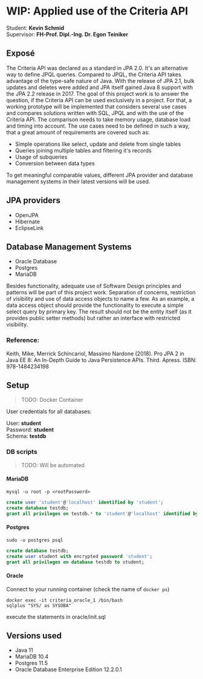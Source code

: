 # WIP: Applied use of the Criteria API

Student: **Kevin Schmid**  
Supervisor: **FH-Prof. Dipl.-Ing. Dr. Egon Teiniker**

## Exposé

The Criteria API was declared as a standard in JPA 2.0. It's an alternative way to define JPQL queries. Compared to JPQL, the Criteria API takes advantage of the type-safe nature of Java. With the release of JPA 2.1, bulk updates and deletes were added and JPA itself gained Java 8 support with the JPA 2.2 release in 2017.
The goal of this project work is to answer the question, if the Criteria API can be used exclusively in a project. For that, a working prototype will be implemented that considers several use cases and compares solutions written with SQL, JPQL and with the use of the Criteria API. The comparison needs to take memory usage, database load and timing into account. The use cases need to be defined in such a way, that a great amount of requirements are covered such as: 
- Simple operations like select, update and delete from single tables
- Queries joining multiple tables and filtering it's records
- Usage of subqueries
- Conversion between data types

To get meaningful comparable values, different JPA provider and database management systems in their latest versions will be used.

## JPA providers
- OpenJPA
- Hibernate
- EclipseLink

## Database Management Systems
- Oracle Database
- Postgres
- MariaDB

Besides functionality, adequate use of Software Design principles and patterns will be part of this project work. Separation of concerns, restriction of visibility and use of data access objects to name a few. As an example, a data access object should provide the functionality to execute a simple select query by primary key. The result should not be the entity itself (as it provides public setter methods) but rather an interface with restricted visibility. 


### Reference:
Keith, Mike, Merrick Schincariol, Massimo Nardone (2018). Pro JPA 2 in Java EE 8: An In-Depth Guide to Java Persistence APIs. Third. Apress. ISBN: 978-1484234198

## Setup

> TODO: Docker Container

User credentials for all databases:

User: **student**  
Password: **student**    
Schema: **testdb**

### DB scripts

> TODO: Will be automated

#### MariaDB
```shell
mysql -u root -p <rootPassword>
```
```sql
create user 'student'@'localhost' identified by 'student';
create database testdb;
grant all privileges on testdb.* to 'student'@'localhost' identified by 'student';
```
#### Postgres
```shell
sudo -u postgres psql
```
```sql
create database testdb;
create user student with encrypted password 'student';
grant all privileges on database testdb to student;
```

#### Oracle

Connect to your running container (check the name of ```docker ps```)

```shell
docker exec -it criteria_oracle_1 /bin/bash
sqlplus "SYS/ as SYSDBA"
```

execute the statements in oracle/init.sql

## Versions used
- Java 11
- MariaDB 10.4
- Postgres 11.5
- Oracle Database Enterprise Edition 12.2.0.1
